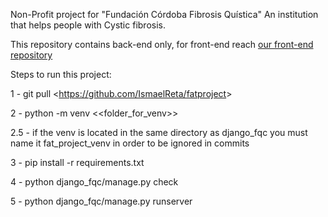 Non-Profit project for "Fundación Córdoba Fibrosis Quística"
An institution that helps people with Cystic fibrosis.

This repository contains back-end only, for front-end reach [our front-end repository](https://github.com/maximomazzuchin/frontendFQ)

Steps to run this project:

1 - git pull <<https://github.com/IsmaelReta/fatproject>>

2 - python -m venv <<folder_for_venv>>

2.5 - if the venv is located in the same directory as django_fqc you must name it fat_project_venv in order to be ignored in commits

3 - pip install -r requirements.txt

4 - python django_fqc/manage.py check

5 - python django_fqc/manage.py runserver
